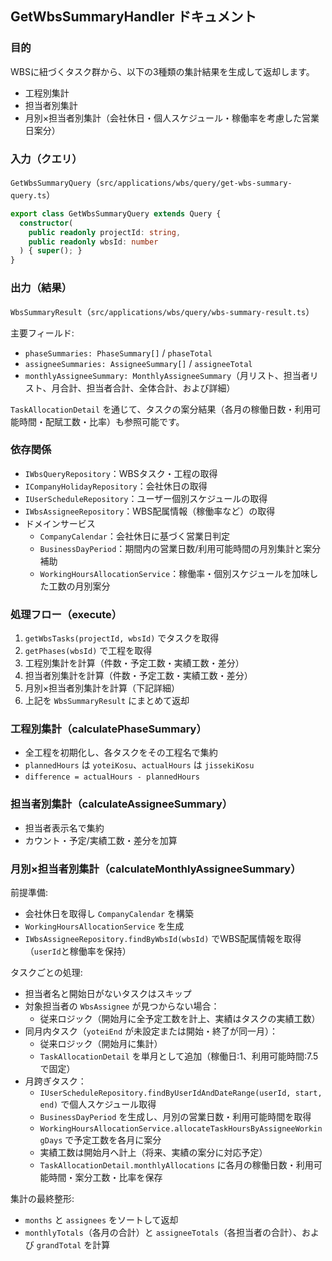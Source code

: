 ## GetWbsSummaryHandler ドキュメント

### 目的
WBSに紐づくタスク群から、以下の3種類の集計結果を生成して返却します。
- 工程別集計
- 担当者別集計
- 月別×担当者別集計（会社休日・個人スケジュール・稼働率を考慮した営業日案分）

### 入力（クエリ）
`GetWbsSummaryQuery`（`src/applications/wbs/query/get-wbs-summary-query.ts`）

```ts
export class GetWbsSummaryQuery extends Query {
  constructor(
    public readonly projectId: string,
    public readonly wbsId: number
  ) { super(); }
}
```

### 出力（結果）
`WbsSummaryResult`（`src/applications/wbs/query/wbs-summary-result.ts`）

主要フィールド:
- `phaseSummaries: PhaseSummary[]` / `phaseTotal`
- `assigneeSummaries: AssigneeSummary[]` / `assigneeTotal`
- `monthlyAssigneeSummary: MonthlyAssigneeSummary`（月リスト、担当者リスト、月合計、担当者合計、全体合計、および詳細）

`TaskAllocationDetail` を通じて、タスクの案分結果（各月の稼働日数・利用可能時間・配賦工数・比率）も参照可能です。

### 依存関係
- `IWbsQueryRepository`：WBSタスク・工程の取得
- `ICompanyHolidayRepository`：会社休日の取得
- `IUserScheduleRepository`：ユーザー個別スケジュールの取得
- `IWbsAssigneeRepository`：WBS配属情報（稼働率など）の取得
- ドメインサービス
  - `CompanyCalendar`：会社休日に基づく営業日判定
  - `BusinessDayPeriod`：期間内の営業日数/利用可能時間の月別集計と案分補助
  - `WorkingHoursAllocationService`：稼働率・個別スケジュールを加味した工数の月別案分

### 処理フロー（execute）
1. `getWbsTasks(projectId, wbsId)` でタスクを取得
2. `getPhases(wbsId)` で工程を取得
3. 工程別集計を計算（件数・予定工数・実績工数・差分）
4. 担当者別集計を計算（件数・予定工数・実績工数・差分）
5. 月別×担当者別集計を計算（下記詳細）
6. 上記を `WbsSummaryResult` にまとめて返却

### 工程別集計（calculatePhaseSummary）
- 全工程を初期化し、各タスクをその工程名で集約
- `plannedHours` は `yoteiKosu`、`actualHours` は `jissekiKosu`
- `difference = actualHours - plannedHours`

### 担当者別集計（calculateAssigneeSummary）
- 担当者表示名で集約
- カウント・予定/実績工数・差分を加算

### 月別×担当者別集計（calculateMonthlyAssigneeSummary）
前提準備:
- 会社休日を取得し `CompanyCalendar` を構築
- `WorkingHoursAllocationService` を生成
- `IWbsAssigneeRepository.findByWbsId(wbsId)` でWBS配属情報を取得（`userId`と稼働率を保持）

タスクごとの処理:
- 担当者名と開始日がないタスクはスキップ
- 対象担当者の `WbsAssignee` が見つからない場合：
  - 従来ロジック（開始月に全予定工数を計上、実績はタスクの実績工数）
- 同月内タスク（`yoteiEnd` が未設定または開始・終了が同一月）：
  - 従来ロジック（開始月に集計）
  - `TaskAllocationDetail` を単月として追加（稼働日:1、利用可能時間:7.5 で固定）
- 月跨ぎタスク：
  - `IUserScheduleRepository.findByUserIdAndDateRange(userId, start, end)` で個人スケジュール取得
  - `BusinessDayPeriod` を生成し、月別の営業日数・利用可能時間を取得
  - `WorkingHoursAllocationService.allocateTaskHoursByAssigneeWorkingDays` で予定工数を各月に案分
  - 実績工数は開始月へ計上（将来、実績の案分に対応予定）
  - `TaskAllocationDetail.monthlyAllocations` に各月の稼働日数・利用可能時間・案分工数・比率を保存

集計の最終整形:
- `months` と `assignees` をソートして返却
- `monthlyTotals`（各月の合計）と `assigneeTotals`（各担当者の合計）、および `grandTotal` を計算